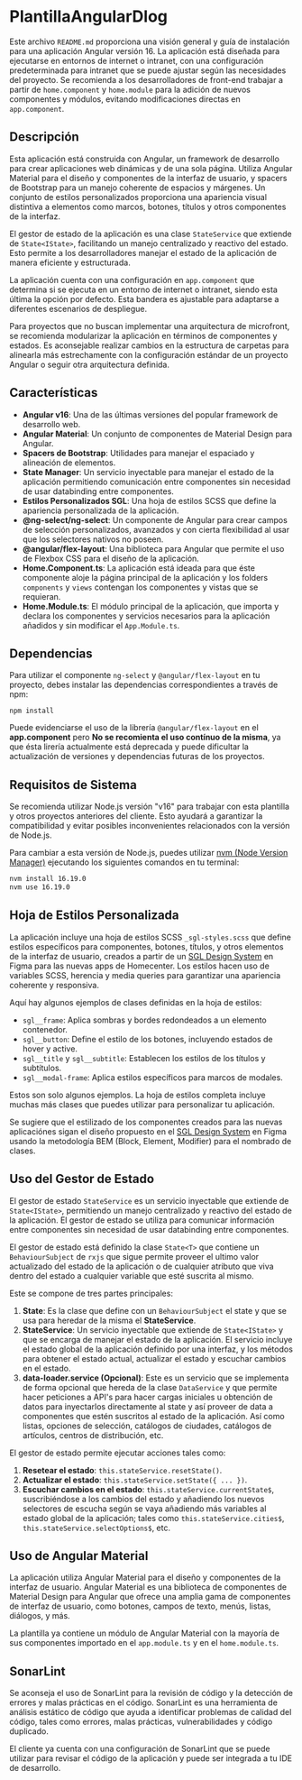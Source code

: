 # PlantillaAngularDlog

Este archivo `README.md` proporciona una visión general y guía de instalación para una aplicación Angular versión 16. La aplicación está diseñada para ejecutarse en entornos de internet o intranet, con una configuración predeterminada para intranet que se puede ajustar según las necesidades del proyecto. Se recomienda a los desarrolladores de front-end trabajar a partir de `home.component` y `home.module` para la adición de nuevos componentes y módulos, evitando modificaciones directas en `app.component`.

## Descripción

Esta aplicación está construida con Angular, un framework de desarrollo para crear aplicaciones web dinámicas y de una sola página. Utiliza Angular Material para el diseño y componentes de la interfaz de usuario, y spacers de Bootstrap para un manejo coherente de espacios y márgenes. Un conjunto de estilos personalizados proporciona una apariencia visual distintiva a elementos como marcos, botones, títulos y otros componentes de la interfaz.

El gestor de estado de la aplicación es una clase `StateService` que extiende de `State<IState>`, facilitando un manejo centralizado y reactivo del estado. Esto permite a los desarrolladores manejar el estado de la aplicación de manera eficiente y estructurada.

La aplicación cuenta con una configuración en `app.component` que determina si se ejecuta en un entorno de internet o intranet, siendo esta última la opción por defecto. Esta bandera es ajustable para adaptarse a diferentes escenarios de despliegue.

Para proyectos que no buscan implementar una arquitectura de microfront, se recomienda modularizar la aplicación en términos de componentes y estados. Es aconsejable realizar cambios en la estructura de carpetas para alinearla más estrechamente con la configuración estándar de un proyecto Angular o seguir otra arquitectura definida.

## Características

- **Angular v16**: Una de las últimas versiones del popular framework de desarrollo web.
- **Angular Material**: Un conjunto de componentes de Material Design para Angular.
- **Spacers de Bootstrap**: Utilidades para manejar el espaciado y alineación de elementos.
- **State Manager**: Un servicio inyectable para manejar el estado de la aplicación permitiendo comunicación entre componentes sin necesidad de usar databinding entre componentes.
- **Estilos Personalizados SGL**: Una hoja de estilos SCSS que define la apariencia personalizada de la aplicación.
- **@ng-select/ng-select**: Un componente de Angular para crear campos de selección personalizados, avanzados y con cierta flexibilidad al usar que los selectores nativos no poseen.
- **@angular/flex-layout**: Una biblioteca para Angular que permite el uso de Flexbox CSS para el diseño de la aplicación.
- **Home.Component.ts**: La aplicación está ideada para que éste componente aloje la página principal de la aplicación y los folders `components` y `views` contengan los componentes y vistas que se requieran.
- **Home.Module.ts**: El módulo principal de la aplicación, que importa y declara los componentes y servicios necesarios para la aplicación añadidos y sin modificar el `App.Module.ts`.

## Dependencias

Para utilizar el componente `ng-select` y `@angular/flex-layout` en tu proyecto, debes instalar las dependencias correspondientes a través de npm:

````
npm install
````

Puede evidenciarse el uso de la librería `@angular/flex-layout` en el **app.component** pero **No se recomienta el uso contínuo de la misma**, ya que ésta lirería actualmente está deprecada y puede dificultar la actualización de versiones y dependencias futuras de los proyectos.

## Requisitos de Sistema

Se recomienda utilizar Node.js versión "v16" para trabajar con esta plantilla y otros proyectos anteriores del cliente. Esto ayudará a garantizar la compatibilidad y evitar posibles inconvenientes relacionados con la versión de Node.js.

Para cambiar a esta versión de Node.js, puedes utilizar [nvm (Node Version Manager)](https://github.com/nvm-sh/nvm) ejecutando los siguientes comandos en tu terminal:

```bash
nvm install 16.19.0
nvm use 16.19.0
````

## Hoja de Estilos Personalizada

La aplicación incluye una hoja de estilos SCSS `_sgl-styles.scss` que define estilos específicos para componentes, botones, títulos, y otros elementos de la interfaz de usuario, creados a partir de un [SGL Design System](https://www.figma.com/file/5sNysOm2g7kT4CRKVaSw3v/SGL---Desing-Sytem?type=design&node-id=1801-95254&mode=design) en Figma para las nuevas apps de Homecenter. Los estilos hacen uso de variables SCSS, herencia y media queries para garantizar una apariencia coherente y responsiva.

Aquí hay algunos ejemplos de clases definidas en la hoja de estilos:

- `sgl__frame`: Aplica sombras y bordes redondeados a un elemento contenedor.
- `sgl__button`: Define el estilo de los botones, incluyendo estados de hover y active.
- `sgl__title` y `sgl__subtitle`: Establecen los estilos de los títulos y subtítulos.
- `sgl__modal-frame`: Aplica estilos específicos para marcos de modales.

Estos son solo algunos ejemplos. La hoja de estilos completa incluye muchas más clases que puedes utilizar para personalizar tu aplicación.

Se sugiere que el estilizado de los componentes creados para las nuevas aplicaciónes sigan el diseño propuesto en el [SGL Design System](https://www.figma.com/file/5sNysOm2g7kT4CRKVaSw3v/SGL---Desing-Sytem?type=design&node-id=1801-95254&mode=design) en Figma usando la metodología BEM (Block, Element, Modifier) para el nombrado de clases.

## Uso del Gestor de Estado

El gestor de estado `StateService` es un servicio inyectable que extiende de `State<IState>`, permitiendo un manejo centralizado y reactivo del estado de la aplicación. El gestor de estado se utiliza para comunicar información entre componentes sin necesidad de usar databinding entre componentes.

El gestor de estado está definido la clase `State<T>` que contiene un  `BehaviourSubject` de `rxjs` que sigue permite proveer el ultimo valor actualizado del estado de la aplicación o de cualquier atributo que viva dentro del estado a cualquier variable que esté suscrita al mismo.

Este se compone de tres partes principales:

1. **State**: Es la clase que define con un `BehaviourSubject` el state y que se usa para heredar de la misma el **StateService**.
2. **StateService**: Un servicio inyectable que extiende de `State<IState>` y que se encarga de manejar el estado de la aplicación. El servicio incluye el estado global de la aplicación definido por una interfaz, y los métodos para obtener el estado actual, actualizar el estado y escuchar cambios en el estado.
3. **data-loader.service (Opcional)**: Este es un servicio que se implementa de forma opcional que hereda de la clase `DataService` y que permite hacer peticiones a API's para hacer cargas iniciales u obtención de datos para inyectarlos directamente al state y así proveer de data a componentes que estén suscritos al estado de la aplicación. Así como listas, opciones de selección, catálogos de ciudades, catálogos de artículos, centros de distribución, etc.

El gestor de estado permite ejecutar acciones tales como:

1. **Resetear el estado**: `this.stateService.resetState()`.
2. **Actualizar el estado**: `this.stateService.setState({ ... })`.
3. **Escuchar cambios en el estado**: `this.stateService.currentState$`, suscribiéndose a los cambios del estado y añadiendo los nuevos selectores de escucha según se vaya añadiendo más variables al estado global de la aplicación; tales como `this.stateService.cities$`, `this.stateService.selectOptions$`, etc.

## Uso de Angular Material

La aplicación utiliza Angular Material para el diseño y componentes de la interfaz de usuario. Angular Material es una biblioteca de componentes de Material Design para Angular que ofrece una amplia gama de componentes de interfaz de usuario, como botones, campos de texto, menús, listas, diálogos, y más.

La plantilla ya contiene un módulo de Angular Material con la mayoría de sus componentes importado en el `app.module.ts` y en el `home.module.ts`.

## SonarLint

Se aconseja el uso de SonarLint para la revisión de código y la detección de errores y malas prácticas en el código. SonarLint es una herramienta de análisis estático de código que ayuda a identificar problemas de calidad del código, tales como errores, malas prácticas, vulnerabilidades y código duplicado.

El cliente ya cuenta con una configuración de SonarLint que se puede utilizar para revisar el código de la aplicación y puede ser integrada a tu IDE de desarrollo.

